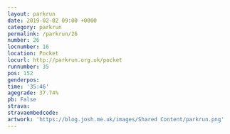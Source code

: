 ```yaml
---
layout: parkrun
date: 2019-02-02 09:00 +0000
category: parkrun
permalink: /parkrun/26
number: 26
locnumber: 16
location: Pocket
locurl: http://parkrun.org.uk/pocket
runnumber: 35
pos: 152
genderpos: 
time: '35:46'
agegrade: 37.74%
pb: False
strava: 
stravaembedcode:
artwork: 'https://blog.josh.me.uk/images/Shared Content/parkrun.png'
---
```

